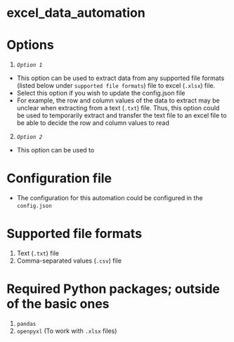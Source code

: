# excel_data_automation

# Options
1. *`Option 1`*
- This option can be used to extract data from any supported file formats (listed below under `supported file formats`) file to excel (`.xlsx`) file.
- Select this option if you wish to update the config.json file
- For example, the row and column values of the data to extract may be unclear when extracting from a text (`.txt`) file. Thus, this option could be used to temporarily extract and transfer the text file to an excel file to be able to decide the row and column values to read

2. *`Option 2`*
- This option can be used to 

# Configuration file
- The configuration for this automation could be configured in the `config.json`


# Supported file formats
1. Text (`.txt`) file
2. Comma-separated values (`.csv`) file


# Required Python packages; outside of the basic ones
1. `pandas`
2. `openpyxl` (To work with `.xlsx` files)

